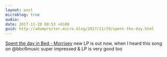 ```yaml
---
layout: post
microblog: true
audio: 
date: 2017-11-20 00:53 +0100
guid: http://adamprocter.micro.blog/2017/11/19/spent-the-day.html
---
```

[Spent the day in Bed - Morrisey](https://itunes.apple.com/gb/album/spent-the-day-in-bed/1282060987?i=1282061681) new LP is out now, when I heard this song on @bbc6music super impressed & LP is very good too
